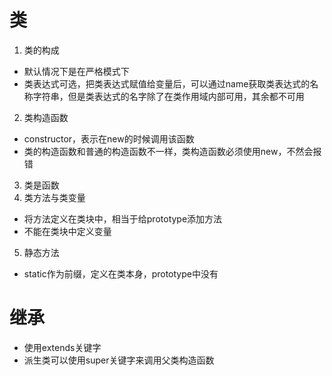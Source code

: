 # 类
1. 类的构成
- 默认情况下是在严格模式下
- 类表达式可选，把类表达式赋值给变量后，可以通过name获取类表达式的名称字符串，但是类表达式的名字除了在类作用域内部可用，其余都不可用
2. 类构造函数
- constructor，表示在new的时候调用该函数
- 类的构造函数和普通的构造函数不一样，类构造函数必须使用new，不然会报错
3. 类是函数
4. 类方法与类变量
- 将方法定义在类块中，相当于给prototype添加方法
- 不能在类块中定义变量
5. 静态方法
- static作为前缀，定义在类本身，prototype中没有
# 继承
- 使用extends关键字
- 派生类可以使用super关键字来调用父类构造函数